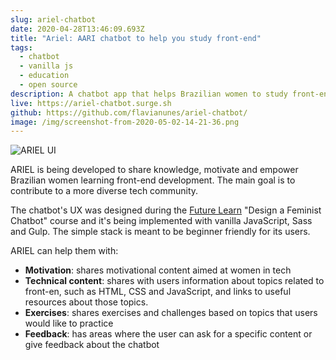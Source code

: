 ```yaml
---
slug: ariel-chatbot
date: 2020-04-28T13:46:09.693Z
title: "Ariel: AARI chatbot to help you study front-end"
tags:
  - chatbot
  - vanilla js
  - education
  - open source
description: A chatbot app that helps Brazilian women to study front-end development
live: https://ariel-chatbot.surge.sh
github: https://github.com/flavianunes/ariel-chatbot/
image: /img/screenshot-from-2020-05-02-14-21-36.png
---
```

![ARIEL UI](/img/screenshot-from-2020-05-02-14-21-36.png "ARIEL UI")

ARIEL is being developed to share knowledge, motivate and empower Brazilian women learning front-end development. The main goal is to contribute to a more diverse tech community. 

The chatbot's UX was designed during the [Future Learn](https://www.futurelearn.com/) "Design a Feminist Chatbot" course and it's being implemented with vanilla JavaScript, Sass and Gulp. The simple stack is meant to be beginner friendly for its users.

ARIEL can help them with:

* <strong>Motivation</strong>: shares motivational content aimed at women in tech
* <strong>Technical content</strong>: shares with users information about topics related to front-en, such as HTML, CSS and JavaScript, and links to useful resources about those topics.
* <strong>Exercises</strong>: shares exercises and challenges based on topics that users would like to practice
* <strong>Feedback</strong>: has areas where the user can ask for a specific content or give feedback about the chatbot